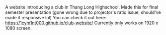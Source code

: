 A website introducing a club in Thang Long Highschool.
Made this for final semester presentation (gone wrong due to projector's ratio issue, should've made it responsive lol)
You can check it out here: https://1cym1nt000.github.io/club-website/
Currently only works on 1920 x 1080 screen.
